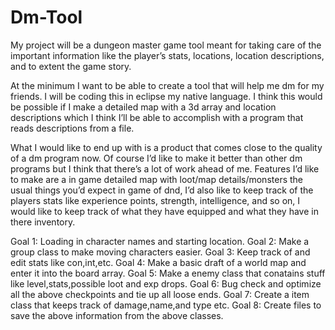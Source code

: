 # Dm-Tool
My project will be a dungeon master game tool meant for taking care of the important information like the player’s stats, locations, location descriptions, and to extent the game story.

At the minimum I want to be able to create a tool that will help me dm for my friends. I will be coding this in eclipse my native language. I think this would be possible if I make a detailed map with a 3d array and location descriptions which I think I’ll be able to accomplish with a program that reads descriptions from a file.

What I would like to end up with is a product that comes close to the quality of a dm program now. Of course I’d like to make it better than other dm programs but I think that there’s a lot of work ahead of me. Features I’d like to make are a in game detailed map with loot/map details/monsters the usual things you’d expect in game of dnd, I’d also like to keep track of the players stats like experience points, strength, intelligence, and so on, I would like to keep track of what they have equipped and what they have in there inventory.

Goal 1: Loading in character names and starting location.
Goal 2: Make a group class to make moving characters easier.
Goal 3: Keep track of and edit stats like con,int,etc.
Goal 4: Make a basic draft of a world map and enter it into the board array.
Goal 5: Make a enemy class that conatains stuff like level,stats,possible loot and exp drops.
Goal 6: Bug check and optimize all the above checkpoints and tie up all loose ends.
Goal 7: Create a item class that keeps track of damage,name,and type etc.
Goal 8: Create files to save the above information from the above classes.
